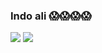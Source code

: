 ### Indo ali 😱😱😱😱
![](https://media.tenor.com/NjbtSuNRGgYAAAAC/hola-jojos-bizarre-adventure.gif)
![](https://media.tenor.com/RbmvWMGH2fsAAAAd/jojo-anime.gif)
<!--
**FlorzCavaleira/FlorzCavaleira** is a ✨ _special_ ✨ repository because its `README.md` (this file) appears on your GitHub profile.

Here are some ideas to get you started:

- 🔭 I’m currently working on ... desenhista falida
- 🌱 I’m currently learning ... Jojo's Bizarre Adventure
- 👯 I’m looking to collaborate on ... Desenhando uma HQ ebaaaaaaaaa
- 🤔 I’m looking for help with ...
- 💬 Ask me about ... Jojo's Bizarre Adventure, Steven Universo e Undertale
- 📫 How to reach me: ... Falando comigo
- 😄 Pronouns: ... ela/dela
- ⚡ Fun fact: ... Sou muito sabida. Sabo muito, muito mesmo.
-->
